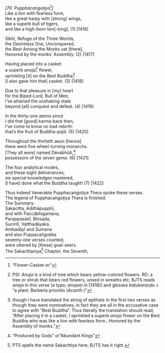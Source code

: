 *\[70. Pupphacaṅgoṭiya*[^1]*\]*  
Like a lion with fearless form,  
like a great harpy with \[strong\] wings,  
like a superb bull of tigers,  
and like a high-born lion\[-king\], (1) \[1416\]

Sikhi, Refuge of the Three Worlds,  
the Desireless One, Unconquered,  
the Best Among the Monks sat \[there\],  
Honored by the monks’ Assembly. (2) \[1417\]

Having placed into a casket  
a superb *anoja*[^2] flower,  
sprinkling \[it\] on the Best Buddha[^3]  
\[I also gave him that\] casket. (3) \[1418\]

Due to that pleasure in \[my\] heart  
for the Biped-Lord, Bull of Men,  
I’ve attained the unshaking state  
beyond \[all\] conquest and defeat. (4) \[1419\]

In the thirty-one aeons since  
I did that \[good\] karma back then,  
I’ve come to know no bad rebirth:  
that’s the fruit of Buddha-*pūjā.* (5) \[1420\]

Throughout the thirtieth aeon \[hence\]  
there were five wheel-turning monarchs.  
\[They all were\] named Devabhūti,[^4]  
possessors of the seven gems. (6) \[1421\]

The four analytical modes,  
and these eight deliverances,  
six special knowledges mastered,  
\[I have\] done what the Buddha taught! (7) \[1422\]

Thus indeed Venerable Pupphacaṅgoṭiya Thera spoke these verses.  
The legend of Pupphacaṅgoṭiya Thera is finished.  
The Summary:  
Sakacitta, Addhāpupphī,  
and with Paccābhigamana,  
Parappasādī, Bhisada,  
Sucintī, Vatthadāyaka,  
Ambadāyī and Sumana  
and also Puppacaṅgoṭika  
seventy-one verses counted,  
were uttered by \[these\] goal-seers.  
The Sakacittaniya[^5] Chapter, the Seventh,

[^1]: “Flower-Casket-er”

[^2]: PSI: *Anoja* is a kind of tree which bears yellow-colored flowers.
    RD: a tree or shrub that bears red flowers, unsed in wreaths etc.
    BJTS reads *aneja* in this verse (a typo; *anojaṃ* in \[1418\]) and
    glosses *kaṭukaraṇḍu* = “a plant, Barberia prionitis (*Acanth.*)”

[^3]: though I have translated the string of epithets in the first two
    verses as though they were nominatives, in fact they are all in the
    accusative case to agree with “Best Buddha”. Thus literally the
    translation should read, “After placing it in a casket, I sprinkled
    a superb *anoja* flower on the Best Buddha who was like a lion with
    fearless form...Honored by the Assembly of monks.”

[^4]: “Produced by Gods” or”Abundant Kings”

[^5]: PTS spells the name Sakacittiya here; BJTS has it right.
